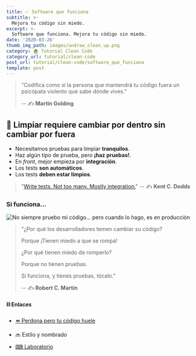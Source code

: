 ```yaml
---
title: ✅ Software que funciona
subtitle: >-
  Mejora tu código sin miedo.
excerpt: >-
  Software que funciona. Mejora tu código sin miedo.
date: '2020-03-26'
thumb_img_path: images/undraw_clean_up.png
category: 🏠 Tutorial Clean Code
category_url: tutorial/clean-code
post_url: tutorial/clean-code/software_que_funciona
template: post
---
```


>"Codifica como si la persona que mantendrá tu código fuera un psicópata violento que sabe dónde vives."
>
> -- ✍️ **Martin Golding**

## 🧪 Limpiar requiere cambiar por dentro sin cambiar por fuera

- Necesitamos pruebas para limpiar **tranquilos**.
- Haz algún tipo de prueba, pero **¡haz pruebas!**.
- En _front_, mejor empieza por **integración**.
- Los tests **son automáticos**.
- Los tests **deben estar limpios**.

>"[Write tests. Not too many. Mostly integration.](https://kentcdodds.com/blog/write-tests)"
> -- ✍️ **Kent C. Dodds**


### Si funciona...

![No siempre pruebo mi código... pero cuando lo hago, es en producción](https://academiabinaria.github.io/clean-code-TS/assets/test-production.jpeg)


> "¿Por qué los desarrolladores temen cambiar su código?
>
> Porque ¡Tienen miedo a que se rompa!
>
> ¿Por qué tienen miedo de romperlo?
>
> Porque no tienen pruebas.
>
> Si funciona, y tienes pruebas, tócalo."
>
> -- ✍️ **Robert C. Martin**


#### ⛓ Enlaces

- [⏪ Perdona pero tu código huele](/tutorial/clean-code/perdona_pero_tu_codigo_huele)

- 🔜 Estilo y nombrado

- [⌨ Laboratorio](https://github.com/LabsAdemy/CleanCodeLab/)